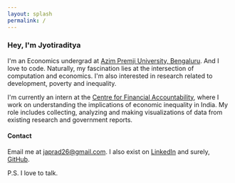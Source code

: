 ```yaml
---
layout: splash
permalink: /
---
```

### Hey, I'm Jyotiraditya

I'm an Economics undergrad at [Azim Premji University, Bengaluru](https://azimpremjiuniversity.edu.in). 
And I love to code.
Naturally, my fascination lies at the intersection of computation and economics. 
I'm also interested in research related to development, poverty and inequality. 

I'm currently an intern at the [Centre for Financial Accountability](https://cenfa.org), where I work on understanding the implications of economic inequality in India.
My role includes collecting, analyzing and making visualizations of data from existing research and government reports.

#### Contact
Email me at [japrad26@gmail.com](mailto:japrad26@gmail.com).
I also exist on [LinkedIn](https://www.linkedin.com/in/jyotiraditya-pradhan-507858235/) and surely, [GitHub](https://github.com/JaPrad).

P.S. I love to talk.
